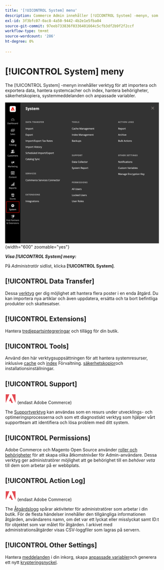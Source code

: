 ```yaml
---
title: '[!UICONTROL System] menu'
description: Commerce Admin innehåller [!UICONTROL System] -menyn, som ger tillgång till verktyg för import och export av data, hantering av systemcache och index, behörighetshantering för administratörer, säkerhetskopiering, systemmeddelanden och anpassade variabler.
exl-id: 3f3bfc07-0ac8-4a50-9442-4b2e1e5fba04
source-git-commit: 97eeb733836f0336401664c5cfb3df2b9f2f2ccf
workflow-type: tm+mt
source-wordcount: '286'
ht-degree: 0%

---
```


# [!UICONTROL System] meny

The [!UICONTROL System] -menyn innehåller verktyg för att importera och exportera data, hantera systemcacher och index, hantera behörigheter, säkerhetskopiera, systemmeddelanden och anpassade variabler.

![Menyn System](./assets/system-menu.png){width="600" zoomable="yes"}

**_Visa [!UICONTROL System] meny:_**

På _Administratör_ sidlist, klicka **[!UICONTROL System]**.

## [!UICONTROL Data Transfer]

Dessa [verktyg](data-transfer.md) ger dig möjlighet att hantera flera poster i en enda åtgärd. Du kan importera nya artiklar och även uppdatera, ersätta och ta bort befintliga produkter och skattesatser.

## [!UICONTROL Extensions]

Hantera [tredjepartsintegreringar](integrations.md) och tillägg för din butik.

## [!UICONTROL Tools]

Använd den här verktygsuppsättningen för att hantera systemresurser, inklusive [cache](cache-management.md) och [index](index-management.md) Förvaltning. [säkerhetskopior](backups.md)och installationsinställningar.

## [!UICONTROL Support]

![Adobe Commerce](../assets/adobe-logo.svg) (endast Adobe Commerce)

The [Supportverktyg](support.md) kan användas som en resurs under utvecklings- och optimeringsprocesserna och som ett diagnostiskt verktyg som hjälper vårt supportteam att identifiera och lösa problem med ditt system.

## [!UICONTROL Permissions]

Adobe Commerce och Magento Open Source använder [roller och behörigheter](permissions.md) för att skapa olika åtkomstnivåer för Admin-användare. Dessa verktyg ger administratörer möjlighet att ge behörighet till en _behöver veta_ till dem som arbetar på er webbplats.

## [!UICONTROL Action Log]

![Adobe Commerce](../assets/adobe-logo.svg) (endast Adobe Commerce)

The [Åtgärdslogg](action-log.md) spårar aktiviteter för administratörer som arbetar i din butik. För de flesta händelser innehåller den tillgängliga informationen åtgärden, användarens namn, om det var ett lyckat eller misslyckat samt ID:t för objektet som var målet för åtgärden. I arkivet med administrationsåtgärder visas CSV-loggfiler som lagras på servern.

## [!UICONTROL Other Settings]

Hantera [meddelanden](notifications.md) i din inkorg, skapa [anpassade variabler](variables-custom.md)och generera ett nytt [krypteringsnyckel](encryption-key.md).
